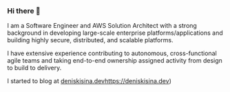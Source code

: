 ### Hi there 👋 

I am a Software Engineer and AWS Solution Architect with a strong background in developing large-scale enterprise platforms/applications and building highly secure, distributed, and scalable platforms.

I have extensive experience contributing to autonomous, cross-functional agile teams and taking end-to-end ownership assigned activity from design to build to delivery.

I started to blog at [deniskisina.dev](https://deniskisina.dev)https://deniskisina.dev)


